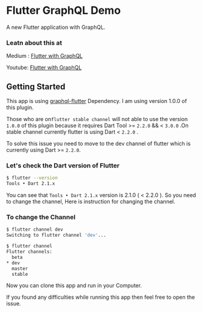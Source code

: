 # Flutter GraphQL Demo

A new Flutter application with GraphQL.

###  Leatn about this at

Medium : [Flutter with GraphQL](https://medium.com/@nitishk72/graphql-with-flutter-d974abcd2ccc)

Youtube: [Flutter with GraphQL](https://www.youtube.com/watch?v=Re7FPa3wzN0)

## Getting Started

This app is using [graphql-flutter](https://github.com/zino-app/graphql-flutter#readme) Dependency. I am using version 1.0.0 of this plugin.

Those who are on`flutter stable channel` will not able to use the version `1.0.0` of this plugin because it requires Dart Tool >= `2.2.0` && < `3.0.0` .On stable channel currently flutter is using Dart < `2.2.0` .

To solve this issue you need to move to the dev channel of flutter which is currently using Dart >= `2.2.0`.

### Let's check the Dart version of Flutter

```sh
$ flutter --version
Tools • Dart 2.1.x
```

You can see that `Tools • Dart 2.1.x` version is 2.1.0 ( < 2.2.0 ). So you need to change the channel, Here is instruction for changing the channel.

### To change the Channel

```sh
$ flutter channel dev
Switching to flutter channel 'dev'...

$ flutter channel
Flutter channels:
  beta
* dev
  master
  stable
```

Now you can clone this app and run in your Computer.

If you found any difficulties while running this app then feel free to open the issue.

